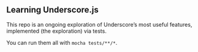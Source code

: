 ## Learning Underscore.js

This repo is an ongoing exploration of Underscore&rsquo;s most useful features, implemented (the exploration) via tests.

You can run them all with `mocha tests/**/*`.